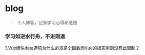 # blog
> 个人博客，记录学习心得和感悟
### 学习如逆水行舟，不进则退

[1.Vue组件data选项为什么必须是个函数而Vue的根实例则没有此限制？](https://github.com/GenXiaoLe/blog/issues/1 "")
